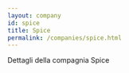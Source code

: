 ```yaml
---
layout: company
id: spice
title: Spice
permalink: /companies/spice.html
---
```


Dettagli della compagnia Spice